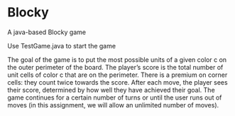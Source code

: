 # Blocky
A java-based Blocky game

Use TestGame.java to start the game

The goal of the game is to put the most possible units of a given color c on the outer perimeter of the board. The player’s score is the total number of unit cells of color c that are on the perimeter. There is a premium on corner cells: they count twice towards the score. After each move, the player sees their score, determined by how well they have achieved their goal. The game continues for a certain number of turns or until the user runs out of moves (in this assignment, we will allow an unlimited number of moves).
